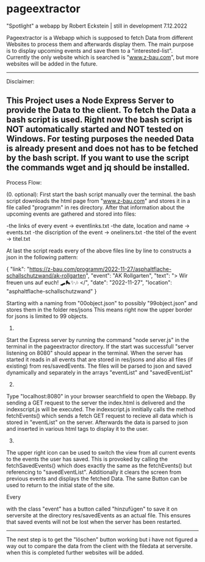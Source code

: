 # pageextractor

"Spotlight" a webapp by Robert Eckstein | still in development 7.12.2022

Pageextractor is a Webapp which is supposed to fetch Data from different Websites to process them and afterwards display them.
The main purpose is to display upcoming events and save them to a "interested-list".  
Currently the only website which is searched is "www.z-bau.com", but more websites will be added in the future.

---------------
Disclaimer:

This Project uses a Node Express Server to provide the Data to the client. 
To fetch the Data a bash script is used.
Right now the bash script is NOT automatically started and NOT tested on Windows.
For testing purposes the needed Data is already present and does not has to be fetched by the bash script.
If you want to use the script the commands wget and jq should be installed.
---------------

Process Flow:

(0. optional): 
First start the bash script manually over the terminal.
the bash script downloads the html page from "www.z-bau.com" and stores it in a file called "programm" in res directory.
After that information about the upcoming events are gathered and stored into files:

-the links of every event -> eventlinks.txt
-the date, location and name -> events.txt
-the discription of the event -> oneliners.txt
-the titel of the event -> titel.txt

At last the script reads every of the above files line by line to constructs a json in the following pattern:

{
  "link": "https://z-bau.com/programm/2022-11-27/asphaltflache-schallschutzwand/ak-rollgarten",
  "event": "AK Rollgarten",
  "text": "> Wir freuen uns auf euch! 🛹🛼✨🎶 </",
  "date": "2022-11-27",
  "location": "asphaltflache-schallschutzwand"
}

Starting with a naming from "00object.json" to possibly "99object.json" and stores them in the folder res/jsons
This means right now the upper border for jsons is limited to 99 objects.

1.
Start the Express server by running the command "node server.js" in the terminal in the pageextractor directory.
If the start was successfull "server listening on 8080" should appear in the terminal.
When the server has started it reads in all events that are stored in res/jsons and also all files (if existing) from res/savedEvents.
The files will be parsed to json and saved dynamically and separately in the arrays "eventList" and "savedEventList" 

2.
Type "localhost:8080" in your browser searchfield to open the Webapp.
By sending a GET request to the server the index.html is delivered and the indexscript.js will be executed.
The indexscript.js innitially calls the method fetchEvents() which sends a fetch GET request to recieve all data which is stored in 
"eventList" on the server. Afterwards the data is parsed to json and inserted in various html tags to display it to the user.

3.
The upper right icon can be used to switch the view from all current events to the events the user has saved.
This is provoked by calling the fetchSavedEvents() which does exactly the same as the fetchEvents() but referencing to "savedEventList".
Additionally it clears the screen from previous events and displays the fetched Data.
The same Button can be used to return to the initial state of the site.

Every <div> with the class "event" has a button called "hinzufügen" to save it on serversite at the directory res/savedEvents as an actual file.
This ensures that saved events will not be lost when the server has been restarted.

---------------
The next step is to get the "löschen" button working but i have not figured a way out to compare the data from the client with the filedata at serversite.
when this is completed further websites will be added.









